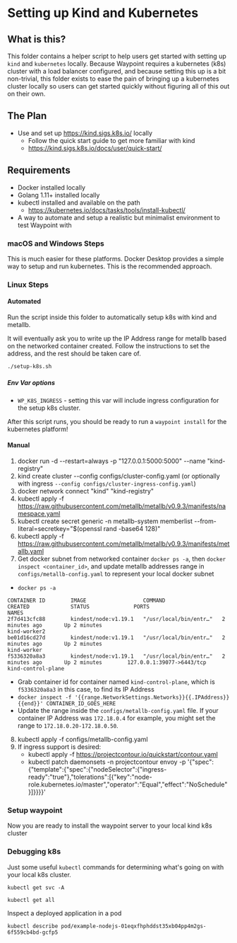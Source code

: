 # Setting up Kind and Kubernetes

## What is this?

This folder contains a helper script to help users get started with setting up
`kind` and `kubernetes` locally. Because Waypoint requires a kubernetes (k8s) cluster
with a load balancer configured, and because setting this up is a bit non-trivial,
this folder exists to ease the pain of bringing up a kubernetes cluster locally
so users can get started quickly without figuring all of this out on their own.

## The Plan

- Use and set up https://kind.sigs.k8s.io/ locally
  + Follow the quick start guide to get more familiar with kind
  + https://kind.sigs.k8s.io/docs/user/quick-start/

## Requirements

- Docker installed locally
- Golang 1.11+ installed locally
- kubectl installed and available on the path
  + https://kubernetes.io/docs/tasks/tools/install-kubectl/
- A way to automate and setup a realistic but minimalist environment to test Waypoint with

### macOS and Windows Steps

This is much easier for these platforms. Docker Desktop provides a simple way
to setup and run kubernetes. This is the recommended approach.

### Linux Steps

#### Automated

Run the script inside this folder to automatically setup k8s with kind and metallb.

It will eventually ask you to write up the IP Address range for metallb based
on the networked container created. Follow the instructions to set the address,
and the rest should be taken care of.

```bash
./setup-k8s.sh
```

##### Env Var options

- `WP_K8S_INGRESS` - setting this var will include ingress configuration for the
setup k8s cluster.

After this script runs, you should be ready to run a `waypoint install` for
the kubernetes platform!

#### Manual

1) docker run -d --restart=always -p "127.0.0.1:5000:5000" --name "kind-registry"
2) kind create cluster --config configs/cluster-config.yaml (or optionally with ingress `--config configs/cluster-ingress-config.yaml`)
3) docker network connect "kind" "kind-registry"
4) kubectl apply -f https://raw.githubusercontent.com/metallb/metallb/v0.9.3/manifests/namespace.yaml
5) kubectl create secret generic -n metallb-system memberlist --from-literal=secretkey="$(openssl rand -base64 128)"
6) kubectl apply -f https://raw.githubusercontent.com/metallb/metallb/v0.9.3/manifests/metallb.yaml
7) Get docker subnet from networked container `docker ps -a`, then `docker inspect <container_id>`, and update metallb addresses range in `configs/metallb-config.yaml` to represent your local docker subnet
  * `docker ps -a`
  ```
  CONTAINER ID        IMAGE                  COMMAND                  CREATED             STATUS              PORTS                       NAMES
  2f7d413cfc88        kindest/node:v1.19.1   "/usr/local/bin/entr…"   2 minutes ago       Up 2 minutes                                    kind-worker2
  be01d16cd27d        kindest/node:v1.19.1   "/usr/local/bin/entr…"   2 minutes ago       Up 2 minutes                                    kind-worker
  f5336320a8a3        kindest/node:v1.19.1   "/usr/local/bin/entr…"   2 minutes ago       Up 2 minutes        127.0.0.1:39077->6443/tcp   kind-control-plane
  ```
  * Grab container id for container named `kind-control-plane`, which is `f5336320a8a3` in this case,
  to find its IP Address
  * `docker inspect -f '{{range.NetworkSettings.Networks}}{{.IPAddress}}{{end}}' CONTAINER_ID_GOES_HERE`
  * Update the range inside the `configs/metallb-config.yaml` file. If your
  container IP Address was `172.18.0.4` for example, you might set the range to `172.18.0.20-172.18.0.50`.
8) kubectl apply -f configs/metallb-config.yaml
9) If ingress support is desired:
	* kubectl apply -f https://projectcontour.io/quickstart/contour.yaml
	* kubectl patch daemonsets -n projectcontour envoy -p '{"spec":{"template":{"spec":{"nodeSelector":{"ingress-ready":"true"},"tolerations":[{"key":"node-role.kubernetes.io/master","operator":"Equal","effect":"NoSchedule"}]}}}}'

### Setup waypoint

Now you are ready to install the waypoint server to your local kind k8s cluster

### Debugging k8s

Just some useful `kubectl` commands for determining what's going on with your
local k8s cluster.

```
kubectl get svc -A
```

```
kubectl get all
```

Inspect a deployed application in a pod

```
kubectl describe pod/example-nodejs-01eqxfhphddst35xb04pp4m2gs-6f559cb4bd-gcfp5
```
